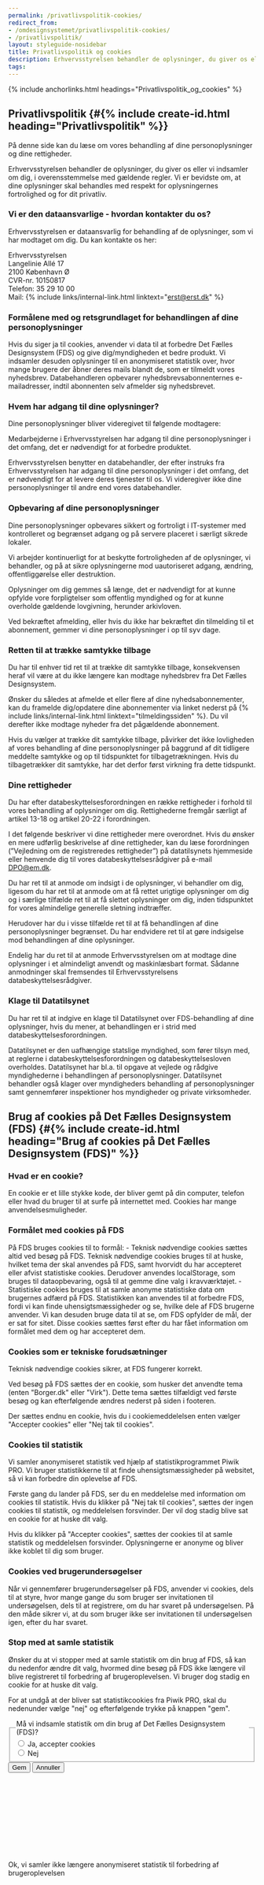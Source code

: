 ```yaml
---
permalink: /privatlivspolitik-cookies/
redirect_from:
- /omdesignsystemet/privatlivspolitik-cookies/
- /privatlivspolitik/
layout: styleguide-nosidebar
title: Privatlivspolitik og cookies
description: Erhvervsstyrelsen behandler de oplysninger, du giver os eller vi indsamler om dig, i overensstemmelse med gældende regler.
tags:
---
```


{% include anchorlinks.html headings="Privatlivspolitik_og_cookies" %}

## Privatlivspolitik {#{% include create-id.html heading="Privatlivspolitik" %}}

På denne side kan du læse om vores behandling af dine personoplysninger og dine rettigheder.

Erhvervsstyrelsen behandler de oplysninger, du giver os eller vi indsamler om dig, i overensstemmelse med gældende regler. Vi er bevidste om, at dine oplysninger skal behandles med respekt for oplysningernes fortrolighed og for dit privatliv.

### Vi er den dataansvarlige - hvordan kontakter du os?

Erhvervsstyrelsen er dataansvarlig for behandling af de oplysninger, som vi har modtaget om dig. Du kan kontakte os her:

Erhvervsstyrelsen<br />
Langelinie Allé 17<br />
2100 København Ø<br />
CVR-nr. 10150817<br />
Telefon: 35 29 10 00<br />
Mail: {% include links/internal-link.html linktext="erst@erst.dk" %}

### Formålene med og retsgrundlaget for behandlingen af dine personoplysninger

Hvis du siger ja til cookies, anvender vi data til at forbedre Det Fælles Designsystem (FDS) og give dig/myndigheden et bedre produkt. Vi indsamler desuden oplysninger til en anonymiseret statistik over, hvor mange brugere der åbner deres mails blandt de, som er tilmeldt vores nyhedsbrev. Databehandleren opbevarer nyhedsbrevsabonnenternes e-mailadresser, indtil abonnenten selv afmelder sig nyhedsbrevet.

### Hvem har adgang til dine oplysninger?

Dine personoplysninger bliver videregivet til følgende modtagere:

Medarbejderne i Erhvervsstyrelsen har adgang til dine personoplysninger i det omfang, det er nødvendigt for at forbedre produktet.

Erhvervsstyrelsen benytter en databehandler, der efter instruks fra Erhvervsstyrelsen har adgang til dine personoplysninger i det omfang, det er nødvendigt for at levere deres tjenester til os. Vi videregiver ikke dine personoplysninger til andre end vores databehandler. 

### Opbevaring af dine personoplysninger

Dine personoplysninger opbevares sikkert og fortroligt i IT-systemer med kontrolleret og begrænset adgang og på servere placeret i særligt sikrede lokaler. 

Vi arbejder kontinuerligt for at beskytte fortroligheden af de oplysninger, vi behandler, og på at sikre oplysningerne mod uautoriseret adgang, ændring, offentliggørelse eller destruktion.

Oplysninger om dig gemmes så længe, det er nødvendigt for at kunne opfylde vore forpligtelser som offentlig myndighed og for at kunne overholde gældende lovgivning, herunder arkivloven.

Ved bekræftet afmelding, eller hvis du ikke har bekræftet din tilmelding til et abonnement, gemmer vi dine personoplysninger i op til syv dage. 

### Retten til at trække samtykke tilbage
Du har til enhver tid ret til at trække dit samtykke tilbage, konsekvensen heraf vil være at du ikke længere kan modtage nyhedsbrev fra Det Fælles Designsystem.

Ønsker du således at afmelde et eller flere af dine nyhedsabonnementer, kan du framelde dig/opdatere dine abonnementer via linket nederst på {% include links/internal-link.html linktext="tilmeldingssiden" %}. Du vil derefter ikke modtage nyheder fra det pågældende abonnement.

Hvis du vælger at trække dit samtykke tilbage, påvirker det ikke lovligheden af vores behandling af dine personoplysninger på baggrund af dit tidligere meddelte samtykke og op til tidspunktet for tilbagetrækningen. Hvis du tilbagetrækker dit samtykke, har det derfor først virkning fra dette tidspunkt.

### Dine rettigheder

Du har efter databeskyttelsesforordningen en række rettigheder i forhold til vores behandling af oplysninger om dig. Rettighederne fremgår særligt af artikel 13-18 og artikel 20-22 i forordningen.

I det følgende beskriver vi dine rettigheder mere overordnet. Hvis du ønsker en mere udførlig beskrivelse af dine rettigheder, kan du læse forordningen (”Vejledning om de registreredes rettigheder”) på datatilsynets hjemmeside eller henvende dig til vores databeskyttelsesrådgiver på e-mail DPO@em.dk.
 
Du har ret til at anmode om indsigt i de oplysninger, vi behandler om dig, ligesom du har ret til at anmode om at få rettet urigtige oplysninger om dig og i særlige tilfælde ret til at få slettet oplysninger om dig, inden tidspunktet for vores almindelige generelle sletning indtræffer.

Herudover har du i visse tilfælde ret til at få behandlingen af dine personoplysninger begrænset. Du har endvidere ret til at gøre indsigelse mod behandlingen af dine oplysninger.

Endelig har du ret til at anmode Erhvervsstyrelsen om at modtage dine oplysninger i et almindeligt anvendt og maskinlæsbart format. Sådanne anmodninger skal fremsendes til Erhvervsstyrelsens databeskyttelsesrådgiver.

### Klage til Datatilsynet

Du har ret til at indgive en klage til Datatilsynet over FDS-behandling af dine oplysninger, hvis du mener, at behandlingen er i strid med databeskyttelsesforordningen.

Datatilsynet er den uafhængige statslige myndighed, som fører tilsyn med, at reglerne i databeskyttelsesforordningen og databeskyttelsesloven overholdes. Datatilsynet har bl.a. til opgave at vejlede og rådgive myndighederne i behandlingen af personoplysninger. Datatilsynet behandler også klager over myndigheders behandling af personoplysninger samt gennemfører inspektioner hos myndigheder og private virksomheder.

## Brug af cookies på Det Fælles Designsystem (FDS) {#{% include create-id.html heading="Brug af cookies på Det Fælles Designsystem (FDS)" %}}

<h3>Hvad er en cookie?</h3>

En cookie er et lille stykke kode, der bliver gemt på din computer, telefon eller hvad du bruger til at surfe på internettet med. Cookies har mange anvendelsesmuligheder. 

<h3>Formålet med cookies på FDS</h3>
På FDS bruges cookies til to formål:
- Teknisk nødvendige cookies sættes altid ved besøg på FDS. Teknisk nødvendige cookies bruges til at huske, hvilket tema der skal anvendes på FDS, samt hvorvidt du har accepteret eller afvist statistiske cookies. Derudover anvendes localStorage, som bruges til dataopbevaring, også til at gemme dine valg i kravværktøjet.
- Statistiske cookies bruges til at samle anonyme statistiske data om brugernes adfærd på FDS. Statistikken kan anvendes til at forbedre FDS, fordi vi kan finde uhensigtsmæssigheder og se, hvilke dele af FDS brugerne anvender. Vi kan desuden bruge data til at se, om FDS opfylder de mål, der er sat for sitet. Disse cookies sættes først efter du har fået information om formålet med dem og har accepteret dem.

<h3>Cookies som er tekniske forudsætninger</h3>

Teknisk nødvendige cookies sikrer, at FDS fungerer korrekt. 

Ved besøg på FDS sættes der en cookie, som husker det anvendte tema (enten "Borger.dk" eller "Virk"). Dette tema sættes tilfældigt ved første besøg og kan efterfølgende ændres nederst på siden i footeren.

Der sættes endnu en cookie, hvis du i cookiemeddelelsen enten vælger "Accepter cookies" eller "Nej tak til cookies".

<h3>Cookies til statistik</h3>

Vi samler anonymiseret statistik ved hjælp af statistikprogrammet Piwik PRO. Vi bruger statistikkerne til at finde uhensigtsmæssigheder på websitet, så vi kan forbedre din oplevelse af FDS.

Første gang du lander på FDS, ser du en meddelelse med information om cookies til statistik. Hvis du klikker på "Nej tak til cookies", sættes der ingen cookies til statistik, og meddelelsen forsvinder. Der vil dog stadig blive sat en cookie for at huske dit valg. 

Hvis du klikker på "Accepter cookies", sættes der cookies til at samle statistik og meddelelsen forsvinder. Oplysningerne er anonyme og bliver ikke koblet til dig som bruger.

<h3>Cookies ved brugerundersøgelser</h3>

Når vi gennemfører brugerundersøgelser på FDS, anvender vi cookies, dels til at styre, hvor mange gange du som bruger ser invitationen til undersøgelsen, dels til at registrere, om du har svaret på undersøgelsen. På den måde sikrer vi, at du som bruger ikke ser invitationen til undersøgelsen igen, efter du har svaret.

<h3>Stop med at samle statistik</h3>

Ønsker du at vi stopper med at samle statistik om din brug af FDS, så kan du nedenfor ændre dit valg, hvormed dine besøg på FDS ikke længere vil blive registreret til forbedring af brugeroplevelsen. Vi bruger dog stadig en cookie for at huske dit valg.

For at undgå at der bliver sat statistikcookies fra Piwik PRO, skal du nedenunder vælge "nej" og efterfølgende trykke på knappen "gem".

<form id="cookieForm" method="post" action="/">
    <div class="form-group">
        <fieldset>
            <legend class="form-label">Må vi indsamle statistik om din brug af Det Fælles Designsystem (FDS)?</legend>
            <div class="form-group-radio">
                <input id="statCookiesYes" type="radio" name="statCookies" value="1" class="form-radio radio-large">
                <label class="form-label" for="statCookiesYes">Ja, accepter cookies</label>
            </div>
            <div class="form-group-radio">
                <input id="statCookiesNo" type="radio" name="statCookies" value="0" class="form-radio radio-large"/>
                <label class="form-label" for="statCookiesNo">Nej</label>
            </div>
        </fieldset>
    </div>
    <div id="cookieButtons" class="mt-6 d-none">
        <input type="hidden" id="originalValue" value="" />
        <button type="submit" class="button button-primary" id="cookieSave">Gem</button>
        <button type="button" class="button button-secondary" id="cookieCancel">Annuller</button>
    </div>
</form>
<div class="alert alert-success alert--paragraph d-none" role="alert" id="cookieNoAlert">
    <svg class="icon-svg alert-icon" aria-label="Succes" focusable="false"><use href="#check-circle"></use></svg>
    <div class="alert-body">
        <p class="alert-text">Ok, vi samler ikke længere anonymiseret statistik til forbedring af brugeroplevelsen</p>
    </div>
</div>
<div class="alert alert-success alert--paragraph d-none" role="alert" id="cookieYesAlert">
    <svg class="icon-svg alert-icon" aria-label="Succes" focusable="false"><use href="#check-circle"></use></svg>
    <div class="alert-body">
        <p class="alert-text">Tak, vi samler nu anonymiseret statistik til forbedring af brugeroplevelsen</p>
    </div>
</div>

<h3>Varighed af cookies</h3>

<div class="row">
    <div class="col-12 col-md-10 col-lg-8">
        <div class="table--responsive-scroll" tabindex="0">
            <table class="table table--borderless table--compact">
                <thead>
                    <tr>
                        <th>Cookienavn</th>
                        <th>Type</th>
                        <th>Formål</th>
                        <th>Varighed</th>
                    </tr>
                </thead>
                <tbody>
                    <tr>
                        <td>theme</td>
                        <td>Førstepartscookie</td>
                        <td>Teknisk nødvendig</td>
                        <td>12 måneder</td>
                    </tr>
                    <tr>
                        <td>cookieOptOut</td>
                        <td>Førstepartscookie</td>
                        <td>Teknisk nødvendig</td>
                        <td>12 måneder</td>
                    </tr>
                    <tr>
                        <td>_pk_ses.&lt;appID&gt;.&lt;domainHash&gt;</td>
                        <td>Tredjepartscookie</td>
                        <td>Statistik</td>
                        <td>30 minutter</td>
                    </tr>
                    <tr>
                        <td>_pk_id.&lt;appID&gt;.&lt;domainHash&gt;</td>
                        <td>Tredjepartscookie</td>
                        <td>Statistik</td>
                        <td>13 måneder</td>
                    </tr>
                    <tr>
                        <td>_stg_debug / stg_debug</td>
                        <td>Tredjepartscookie</td>
                        <td>Statistik</td>
                        <td>14 dage</td>
                    </tr>
                    <tr>
                        <td>stg_traffic_source_priority</td>
                        <td>Tredjepartscookie</td>
                        <td>Statistik</td>
                        <td>30 minutter</td>
                    </tr>
                    <tr>
                        <td>stg_last_interaction</td>
                        <td>Tredjepartscookie</td>
                        <td>Statistik</td>
                        <td>12 måneder</td>
                    </tr>
                    <tr>
                        <td>stg_returning_visitor</td>
                        <td>Tredjepartscookie</td>
                        <td>Statistik</td>
                        <td>12 måneder</td>
                    </tr>
                    <tr>
                        <td>stg_fired__&lt;appID&gt;</td>
                        <td>Tredjepartscookie</td>
                        <td>Statistik</td>
                        <td>Session</td>
                    </tr>
                    <tr>
                        <td>stg_utm_campaign</td>
                        <td>Tredjepartscookie</td>
                        <td>Statistik</td>
                        <td>Session</td>
                    </tr>
                    <tr>
                        <td>stg_pk_campaign</td>
                        <td>Tredjepartscookie</td>
                        <td>Statistik</td>
                        <td>Session</td>
                    </tr>
                    <tr>
                        <td>stg_externalReferrer</td>
                        <td>Tredjepartscookie</td>
                        <td>Statistik</td>
                        <td>Session</td>
                    </tr>
                    <tr>
                        <td>_stg_opt_out_simulate</td>
                        <td>Tredjepartscookie</td>
                        <td>Statistik</td>
                        <td>12 måneder</td>
                    </tr>
                    <tr>
                        <td>_stg_optout</td>
                        <td>Tredjepartscookie</td>
                        <td>Statistik</td>
                        <td>12 måneder</td>
                    </tr>
                    <tr>
                        <td>ppms_privacy_&lt;appID&gt;</td>
                        <td>Tredjepartscookie</td>
                        <td>Statistik</td>
                        <td>12 måneder</td>
                    </tr>
                </tbody>
            </table>
        </div>
    </div>
</div>

<h3>Sådan undgår eller sletter du cookies</h3>

Ønsker du ikke, at FDS sætter cookies, kan du bruge funktionen her på siden til at slå cookies fra. Ønsker du ikke, at der bliver sat cookies generelt, kan du tilføje FDS til listen over websites, du gerne vil blokere cookies fra, i internetindstillingerne i din browser.

<h3>Flere oplysninger om cookies</h3>

Her kan du læse om, hvad cookies kan bruges til:

<ul class="nobullet-list">
    <li>{% include links/external-link.html linktext="Læs om cookies (engelsk)" %}</li>
    <li>{% include links/external-link.html linktext="Læs Cookiebekendtgørelse" %}</li>
</ul>